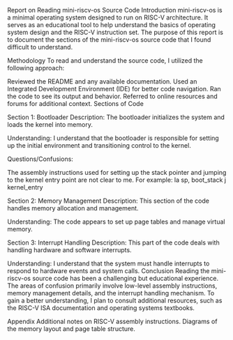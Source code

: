 Report on Reading mini-riscv-os Source Code
Introduction
mini-riscv-os is a minimal operating system designed to run on RISC-V architecture. It serves as an educational tool to help understand the basics of operating system design and the RISC-V instruction set. The purpose of this report is to document the sections of the mini-riscv-os source code that I found difficult to understand.

Methodology
To read and understand the source code, I utilized the following approach:

Reviewed the README and any available documentation.
Used an Integrated Development Environment (IDE) for better code navigation.
Ran the code to see its output and behavior.
Referred to online resources and forums for additional context.
Sections of Code

Section 1: Bootloader
Description: The bootloader initializes the system and loads the kernel into memory.

Understanding: I understand that the bootloader is responsible for setting up the initial environment and transitioning control to the kernel.

Questions/Confusions:

The assembly instructions used for setting up the stack pointer and jumping to the kernel entry point are not clear to me. For example:
la sp, boot_stack
j kernel_entry

Section 2: Memory Management
Description: This section of the code handles memory allocation and management.

Understanding: The code appears to set up page tables and manage virtual memory.

Section 3: Interrupt Handling
Description: This part of the code deals with handling hardware and software interrupts.

Understanding: I understand that the system must handle interrupts to respond to hardware events and system calls.
Conclusion
Reading the mini-riscv-os source code has been a challenging but educational experience. The areas of confusion primarily involve low-level assembly instructions, memory management details, and the interrupt handling mechanism. To gain a better understanding, I plan to consult additional resources, such as the RISC-V ISA documentation and operating systems textbooks.

Appendix
Additional notes on RISC-V assembly instructions.
Diagrams of the memory layout and page table structure.

